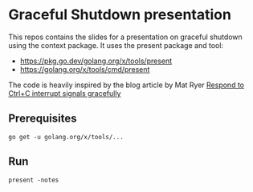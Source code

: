 # Graceful Shutdown presentation

This repos contains the slides for a presentation on graceful shutdown using the context package.
It uses the present package and tool:
- https://pkg.go.dev/golang.org/x/tools/present
- https://golang.org/x/tools/cmd/present

The code is heavily inspired by the blog article by Mat Ryer [Respond to Ctrl+C interrupt signals gracefully](https://pace.dev/blog/2020/02/17/repond-to-ctrl-c-interrupt-signals-gracefully-with-context-in-golang-by-mat-ryer.html)

## Prerequisites

```shell
go get -u golang.org/x/tools/...
```

## Run

```shell
present -notes
```